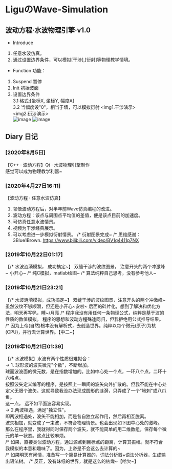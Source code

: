 # LiguのWave-Simulation
## 波动方程·水波物理引擎·v1.0
* Introduce
1. 任意水波仿真。
2. 通过设置边界条件，可以模拟[干涉],[衍射]等物理教学情境。

* Function 功能： 
1. Suspend 暂停 
2. Init 初始波面 
3. 设置边界条件  
    3.1 格式:[坐标X, 坐标Y, 幅度A]  
    3.2 当幅度设"0"，相当于墙，可以模拟衍射 
<img1.干涉演示>  
<img2.衍涉演示>  
![image](https://github.com/LiGuer/Ligu_wave-simulation/blob/master/img/001.png) 
![image](https://github.com/LiGuer/Ligu_wave-simulation/blob/master/img/img2.png) 



## Diary 日记
### [2020年8月5日]
【C++ · 波动方程】Qt · 水波物理引擎制作  
感觉可以成为物理教学利器~  

### [2020年4月27日16:11]  
【波动方程 · 任意水波仿真】 
1. 领悟波动方程后，对半年前Wave仿真编程的改进。  
2. 波动方程：该点与周围点平均值的差值，便是该点目前的加速度。 
3. 可仿真任意水波情景。 
4. 视频为干涉经典展示。 
5. 可以考虑进一步模拟衍射情景。
/*  衍射图景完成~
/*  思维感谢：3Blue1Brown. https://www.bilibili.com/video/BV1q4411p7NX

### [2019年10月22日01:17]  
【/* 水波涟漪模拟， 成功搞定~】
双缝干涉的波纹图景， 注意开头的两个冲激峰~ 小开心~
/* 纯C模拟，matlab绘图~
/* 算法纯粹自己思考，没有参考他人~


### [2019年10月21日23:21]  
【/* 水波涟漪模拟，成功搞定~】
双缝干涉的波纹图景，注意开头的两个冲激峰~
虽然波纹不够顺滑，但还是小开心~安啦~
后面的碎片化，想到了解决和优化方法，明天再写叭，睡~/月亮
/*  程序我没有用任何一条物理公式，纯粹是基于波的性质的数值模拟。
程序的思想和波动方程殊途同归，但我拒绝用公式推导结果。
/*  因为上帝(自然)根本没有解析式，去创造世界。纯粹以每个微元(原子)为核(CPU)，并行去计算世界。【中二~】


### [2019年10月21日01:39]  
【/* 水波模拟】水波有两个性质很难拟合：  
->  1. 球形波的波矢微元"个数"，不断增加。  
     球面波波面的微元数，是在指数增加的。比如中心处一个点，一环八个点，二环十六格点。  
     按照波矢定义编写的程序，是按照上一瞬间的波矢向外扩散的。但我不能在中心处定义无限个波矢。这就导致我没办法现成圆形的涟漪，只弄成了一个"地刺"或八爪鱼。  
     这一点， 远不如平面波容易实现。  
->  2.两波相遇，满足"独立性"。  
     即两波相遇处，波矢不能相加，而是各自独立起作用，然后再相互脱离。  
     波矢相加，就变成了一束波，不符合物理情景。也会出现如下图中心处的激峰。  
     那么在程序里，我就得同时保存两个波矢，就不能简单的用二维数组，保存每个微元的单一状态。这点比较麻烦。  
/*  如果，直接类似波动方程，通过源点到目标点的距离，计算其振幅。就不符合我模拟的本意和趣味了。因为，上帝是不会这么去计算的~  
/*  如果明天有闲情，准备写一个简易计算器的，词法分析器+语法分析器，生成输出语法树。
/*  反正，没有妹纸的世界，就是这么的枯燥~【哈欠~】  
